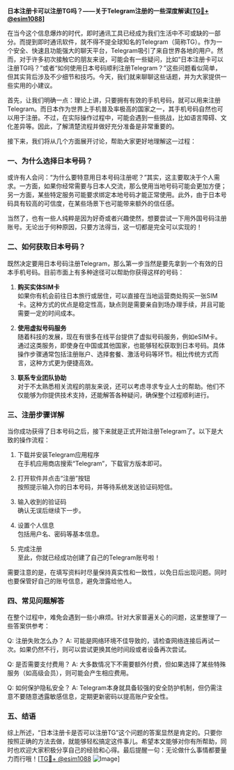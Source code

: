 **日本注册卡可以注册TG吗？——关于Telegram注册的一些深度解读[[TG💪+ @esim1088](https://t.me/s/esim1088)]**

在当今这个信息爆炸的时代，即时通讯工具已经成为我们生活中不可或缺的一部分。而提到即时通讯软件，就不得不提全球知名的Telegram（简称TG）。作为一个安全、快速且功能强大的聊天平台，Telegram吸引了来自世界各地的用户。然而，对于许多初次接触它的朋友来说，可能会有一些疑问，比如“日本注册卡可以注册TG吗？”或者“如何使用日本号码顺利注册Telegram？”这些问题看似简单，但其实背后涉及不少细节和技巧。今天，我们就来聊聊这些话题，并为大家提供一些实用的小建议。

首先，让我们明确一点：理论上讲，只要拥有有效的手机号码，就可以用来注册Telegram。而日本作为世界上手机普及率极高的国家之一，其手机号码自然也可以用于注册。不过，在实际操作过程中，可能会遇到一些挑战，比如语言障碍、文化差异等。因此，了解清楚流程并做好充分准备是非常重要的。

接下来，我们将从几个方面展开讨论，帮助大家更好地理解这一过程：

### 一、为什么选择日本号码？

或许有人会问：“为什么要特意用日本号码注册呢？”其实，这主要取决于个人需求。一方面，如果你经常需要与日本人交流，那么使用当地号码可能会更加方便；另一方面，某些特定服务可能要求绑定本地号码才能正常使用。此外，由于日本号码具有较高的可信度，在某些场景下也可能带来额外的信任感。

当然了，也有一些人纯粹是因为好奇或者兴趣使然，想要尝试一下用外国号码注册账号。无论出于何种原因，只要方法得当，这一切都是完全可以实现的！

### 二、如何获取日本号码？

既然决定要用日本号码注册Telegram，那么第一步当然是要先拿到一个有效的日本手机号码。目前市面上有多种途径可以帮助你获得这样的号码：

1. **购买实体SIM卡**  
   如果你有机会前往日本旅行或居住，可以直接在当地运营商处购买一张SIM卡。这种方式的优点是稳定性高，缺点则是需要亲自到场办理手续，并且可能需要一定的时间成本。

2. **使用虚拟号码服务**  
   随着科技的发展，现在有很多在线平台提供了虚拟号码服务，例如eSIM卡。通过这类服务，即使身在中国或其他国家，也能够轻松获取到日本号码。具体操作步骤通常包括注册账户、选择套餐、激活号码等环节。相比传统方式而言，这种方式更为便捷高效。

3. **联系专业团队协助**  
   对于不太熟悉相关流程的朋友来说，还可以考虑寻求专业人士的帮助。他们不仅能够为你提供技术支持，还能解答各种疑问，确保整个过程顺利进行。

### 三、注册步骤详解

当你成功获得了日本号码之后，接下来就是正式开始注册Telegram了。以下是大致的操作流程：

1. 下载并安装Telegram应用程序  
   在手机应用商店搜索“Telegram”，下载官方版本即可。

2. 打开软件并点击“注册”按钮  
   按照提示输入你的日本号码，并等待系统发送验证码短信。

3. 输入收到的验证码  
   确认无误后继续下一步。

4. 设置个人信息  
   包括用户名、密码等基本信息。

5. 完成注册  
   至此，你就已经成功创建了自己的Telegram账号啦！

需要注意的是，在填写资料时尽量保持真实性和一致性，以免日后出现问题。同时也要保管好自己的账号信息，避免泄露给他人。

### 四、常见问题解答

在整个过程中，难免会遇到一些小麻烦。针对大家普遍关心的问题，这里整理了一些答案供参考：

Q: 注册失败怎么办？
A: 可能是网络环境不佳导致的，请检查网络连接后再试一次。如果仍然不行，则可以尝试更换其他时间段或者设备再次尝试。

Q: 是否需要支付费用？
A: 大多数情况下不需要额外付费，但如果选择了某些特殊服务（如高级会员），则可能会产生相应费用。

Q: 如何保护隐私安全？
A: Telegram本身就具备较强的安全防护机制，但仍需注意不要随意透露敏感信息，定期更新密码以提高账户安全性。

### 五、结语

综上所述，“日本注册卡是否可以注册TG”这个问题的答案显然是肯定的。只要你按照正确的方法去做，就能够轻松搞定这件事儿。希望本文能够对你有所帮助，同时也欢迎大家积极分享自己的经验和心得。最后提醒一句：无论做什么事情都要量力而行哦！[[TG💪+ @esim1088](https://t.me/s/esim1088) ![Image](https://i.postimg.cc/4NQfJmqS/Snipaste-2025-05-13-00-14-12.png)]